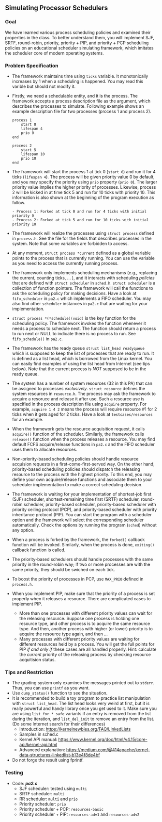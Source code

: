 ## Simulating Processor Schedulers

### Goal

We have learned various process scheduling policies and examined their properties in the class.
To better understand them, you will implement SJF, SRTF, round-robin, priority, priority + PIP, and priority + PCP scheduling policies on an educational scheduler simulating framework, which imitates the scheduler core of modern operating systems.



### Problem Specification

- The framework maintains time using `ticks` variable. It monotonically increases by 1 when a scheduling is happened. You may read this varible but should not modify it.

- Firstly, we need a schedulable entity, and it is the process. The framework accepts a process description file as the argument, which describes the processes to simulate. Following example shows an example description file for two processes (process 1 and process 2).

	```
	process 1
		start 0
		lifespan 4
		prio 0
	end

	process 2
		start 5
		lifespan 10
		prio 10
	end
	```

- The framework will start the process 1 at tick 0 (`start 0`) and run it for 4 ticks (`lifespan 4`). The process will be given priority value 0 by default, and you may specify the priority using `prio` property (`prio 0`). The larger priority value implies the higher priority of processes. Likewise, process 2 will be kicked in at time tick 5 and run for 10 ticks with priority 10. This information is also shown at the beginning of the program execution as follow.
	```
	- Process 1: Forked at tick 0 and run for 4 ticks with initial priority 0
	- Process 2: Forked at tick 5 and run for 10 ticks with initial priority 10
	```

- The framework will realize the processes using `struct process` defined in `process.h`. See the file for the fields that describes processes in the system. Note that some variables are forbidden to access.

- At any moment, `struct process *current` defined as a global variable points to the process that is currently running. You can use the variable as you need to access the currently running process.

- The framework only implements scheduling mechanisms (e.g., replacing the current, counting ticks, ... ), and it interacts with scheduling *policies* that are defined with `struct scheduler` in `sched.h`. `struct scheduler` is a collection of function pointers. The framework will call the functions to ask the scheduling policy for making decisions. Have a look at `fifo_scheduler` in `pa2.c` which implements a FIFO scheduler. You may also find other `scheduler` instances in `pa2.c` that are waiting for your implementation.

- `struct process *(*schedule)(void)` is the key function for the scheduling policy. The framework invokes the function whenever it needs a process to schedule next. The function should return a process to run next or NULL to indicate there is no process to run. See `fifo_schedule()` in `pa2.c`.

- The framework has the ready queue `struct list_head readyqueue` which is supposed to keep the list of processes that are ready to run. It is defined as a list head, which is borrowed from the Linux kernel. You can easily find examples of using the list head from Internet (see tips below). Note that the current process is *NOT* supposed to be in the ready queue.

- The system has a number of system resources (32 in this PA) that can be assigned to processes *exclusively*. `struct resource` defines the system resources in `resource.h`. The process may ask the framework to acquire a resoruce and release it after use. Such a resource use is specified in the process description file using `acquire` property. For example, `acquire 1 4 2` means the process will require resource #1 for 2 ticks when it gets aged for 2 ticks. Have a look at `testcases/resources` for an example.

- When the framework gets the resource acquisition request, it calls `acquire()` function of the scheduler. Similarly, the framework calls `release()` function when the process releases a resource. You may find default FCFS acquire/release functions in `pa2.c` and the FIFO scheduler uses them to allocate resources.

- Non-priority-based scheduling policies should handle resource acquision requests in a first-come-first-served way. On the other hand, priority-based scheduling policies should dispatch the releasing resource to the process with the highest priority. To this end, you may define your own acquire/release functions and associate them to your scheduler implementation to make a correct scheduling decision.

- The framework is waiting for your implementation of shortest-job first (SJF) scheduler, shortest-remaining time first (SRTF) scheduler, round-robin scheduler, priority-based scheduler, priority-based scheduler with priority ceiling protocol (PCP), and priority-based scheduler with priority inheritance protocol (PIP). You can start the program with a scheduler option and the framework will select the corresponding scheduler automatically. Check the options by running the program (`sched`) without any option.

- When a process is forked by the framework, the `forked()` callback function will be invoked. Similarly, when the process is done, `exiting()` callback function is called.

- The priority-based schedulers should handle processes with the same priority in the round-robin way; If two or more processes are with the same priority, they should be swiched on each tick.

- To boost the priority of processes in PCP, use `MAX_PRIO` defined in `process.h`.

- When you implement PIP, make sure that the priority of a process is set properly when it releases a resource. There are complicated cases to implement PIP.
	- More than one processes with different priority values can wait for the releasing resource. Suppose one process is holding one resource type, and other process is to acquire the same resource type. And then, another process with higher (or lower) priority is to acquire the resource type again, and then ...
	- Many processes with different priority values are waiting for different resources held by a process.
	You will get the full points for PIP *if and only if* these cases are all handled properly. Hint: calculate the *current* priority of the releasing process by checking resource acquitision status.


### Tips and Restriction

- The grading system only examines the messages printed out to `stderr`. Thus, you can use `printf` as you want.
- Use `dump_status()` function to see the situation.
- It is recommended to build a toy program to practice list manipulation with `struct list_head`. The list head looks very weird at first, but it is really powerful and handy library once you get used to it. Make sure you are using `list_for_*_safe` variants if an entry is removed from the list during the iteration, and `list_del_init` to remove an entry from the list. (Do some Internet search for their differences)
	- Introduction: https://kernelnewbies.org/FAQ/LinkedLists
	- Samples in sched.c
	- Kernel API manual: https://www.kernel.org/doc/html/v4.15/core-api/kernel-api.html
	- Advanced explanation: https://medium.com/@414apache/kernel-data-structures-linkedlist-b13e4f8de4bf
- Do not forge the result using fprintf.



### Testing

- Code: ***pa2.c***
	- SJF scheduler: tested using `multi`
	- SRTF scheduler: `multi`
	- RR scheduler: `multi` and `prio`
	- Priority scheduler: `prio`
	- Priority scheduler + PCP: `resources-basic`
	- Priority scheduler + PIP: `resources-adv1` and `resources-adv2`